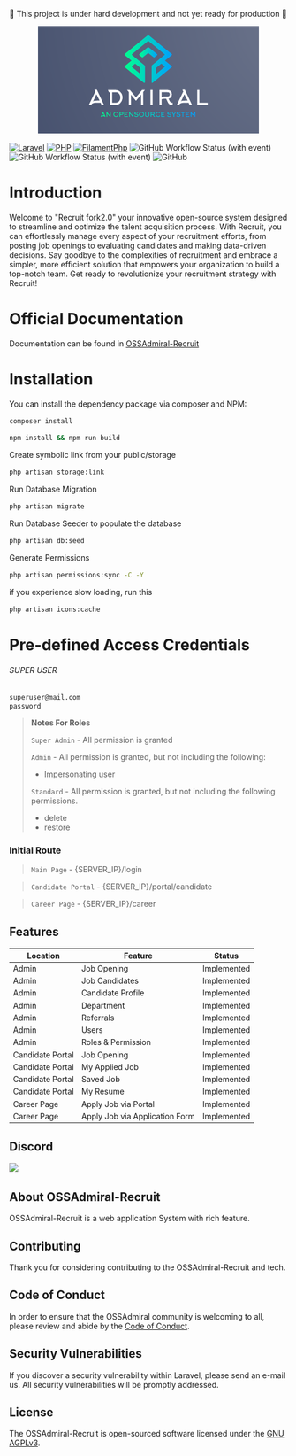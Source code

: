 :construction: This project is under hard development and not yet ready for production :construction:
<p align="center"><img src="https://github.com/OSSAdmiral/.github/blob/c325ef79481c1b02d675f71247d4f8131d0496fa/Profile/Admiral%20(OSS)%20%20743x360.png" width="400" alt="Admiral OSS"></p>

[![Laravel](https://img.shields.io/badge/Laravel-v10-FF2D20?style=for-the-badge&logo=laravel&logoColor=white)](https://img.shields.io/badge/Laravel-v10-FF2D20?style=for-the-badge&logo=laravel&logoColor=white)
[![PHP](https://img.shields.io/badge/PHP-v8.1-777BB4?style=for-the-badge&logo=php&logoColor=white)](https://img.shields.io/badge/PHP-v8.1-777BB4?style=for-the-badge&logo=php&logoColor=white)
[![FilamentPhp ](https://img.shields.io/badge/Filamentphp-v3.x-yellow?style=for-the-badge&logo=filamentphp)](https://img.shields.io/badge/PHP-8.0-777BB4?style=for-the-badge&logo=php)
![GitHub Workflow Status (with event)](https://img.shields.io/github/actions/workflow/status/RecruitLab/Recruit/run-tests.yml?style=for-the-badge&logo=GitHub&label=Test%20Case)
![GitHub Workflow Status (with event)](https://img.shields.io/github/actions/workflow/status/RecruitLab/Recruit/fix-php-code-style-issues.yml?event=pull_request&style=for-the-badge&logo=GitHub&label=Code%20Style)
![GitHub](https://img.shields.io/github/license/RecruitLab/Recruit?style=for-the-badge&label=License)


# Introduction

Welcome to "Recruit fork2.0" your innovative open-source system designed to streamline and optimize the talent acquisition process. With Recruit, you can effortlessly manage every aspect of your recruitment efforts, from posting job openings to evaluating candidates and making data-driven decisions. Say goodbye to the complexities of recruitment and embrace a simpler, more efficient solution that empowers your organization to build a top-notch team. Get ready to revolutionize your recruitment strategy with Recruit!

# Official Documentation

Documentation can be found in [OSSAdmiral-Recruit](https://oss-admiral.gitbook.io/ossadmiral-recruit/)

# Installation

You can install the dependency package via composer and NPM:

```bash
composer install
```
```bash
npm install && npm run build
```

Create symbolic link from your public/storage
```bash
php artisan storage:link
```

Run Database Migration
```bash
php artisan migrate
```

Run Database Seeder to populate the database
```bash
php artisan db:seed
```

Generate Permissions 
```bash
php artisan permissions:sync -C -Y
```


if you experience slow loading, run this
```bash
php artisan icons:cache
```



# Pre-defined Access Credentials

###### SUPER USER
```
superuser@mail.com
password
```

> **Notes For Roles**
> 
> `Super Admin` - All permission is granted
> 
>`Admin` - All permission is granted, but not including the following:
>   - Impersonating user
> 
> `Standard` - All permission is granted, but not including the following permissions.
>  - delete
>  - restore

### Initial Route

> `Main Page` - {SERVER_IP}/login

> `Candidate Portal` - {SERVER_IP}/portal/candidate

> `Career Page` - {SERVER_IP}/career

## Features

| Location         | Feature                        | Status      |
|------------------|--------------------------------|-------------|
| Admin            | Job Opening                    | Implemented |
| Admin            | Job Candidates                 | Implemented |
| Admin            | Candidate Profile              | Implemented |
| Admin            | Department                     | Implemented |
| Admin            | Referrals                      | Implemented |
| Admin            | Users                          | Implemented |
| Admin            | Roles & Permission             | Implemented |
| Candidate Portal | Job Opening                    | Implemented |
| Candidate Portal | My Applied Job                 | Implemented |
| Candidate Portal | Saved Job                      | Implemented |
| Candidate Portal | My Resume                      | Implemented |
| Career Page      | Apply Job via Portal           | Implemented |
| Career Page      | Apply Job via Application Form | Implemented |



## Discord

<a href="https://discord.gg/RK6mDerFjs"> <img src="https://discord.com/api/guilds/1165859974086393916/widget.png?style=banner4" /></a>

## About OSSAdmiral-Recruit

OSSAdmiral-Recruit is a web application System with rich feature.

## Contributing

Thank you for considering contributing to the OSSAdmiral-Recruit and tech.

## Code of Conduct

In order to ensure that the OSSAdmiral community is welcoming to all, please review and abide by the [Code of Conduct](#).

## Security Vulnerabilities

If you discover a security vulnerability within Laravel, please send an e-mail us. All security vulnerabilities will be promptly addressed.

## License

The OSSAdmiral-Recruit  is open-sourced software licensed under the [GNU AGPLv3](https://choosealicense.com/licenses/agpl-3.0/).
